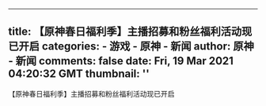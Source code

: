 
---
title: 【原神春日福利季】主播招募和粉丝福利活动现已开启
categories: 
    - 游戏
    - 原神 - 新闻
author: 原神 - 新闻
comments: false
date: Fri, 19 Mar 2021 04:20:32 GMT
thumbnail: ''
---

<div>   
【原神春日福利季】主播招募和粉丝福利活动现已开启  
</div>
            